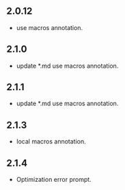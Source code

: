 ## 2.0.12
- use macros annotation.

## 2.1.0
- update *.md use macros annotation.

## 2.1.1
- update *.md use macros annotation.

## 2.1.3
- local macros annotation.

## 2.1.4
- Optimization error prompt.
